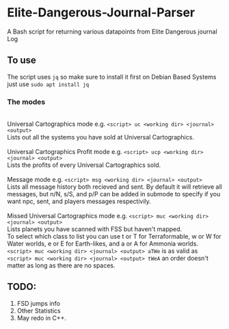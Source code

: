 # Elite-Dangerous-Journal-Parser
A Bash script for returning various datapoints from Elite Dangerous journal Log

## To use
The script uses `jq` so make sure to install it first on Debian Based Systems just use `sudo apt install jq`

### The modes
\
Universal Cartographics mode e.g. `<script> uc <working dir> <journal> <output>` 
\
Lists out all the systems you have sold at Universal Cartographics.
\
\
Universal Cartographics Profit mode e.g. `<script> ucp <working dir> <journal> <output>`
\
Lists the profits of every Universal Cartographics sold.
\
\
Message mode e.g. `<script> msg <working dir> <journal> <output>`
\
Lists all message history both recieved and sent. By default it will retrieve all messages, but n/N, s/S, and p/P can be added in submode to specify if you want npc, sent, and players messages respectivily.
\
\
Missed Universal Cartographics mode e.g. `<script> muc <working dir> <journal> <output>`
\
Lists planets you have scanned with FSS but haven't mapped.
\
To select which class to list you can use t or T for Terraformable, w or W for Water worlds, e or E for Earth-likes, and a or A for Ammonia worlds.
\
`<script> muc <working dir> <journal> <output> aTWe` is as valid as `<script> muc <working dir> <journal> <output> tWeA` an order doesn't matter as long as there are no spaces.

## TODO:

1. FSD jumps info
2. Other Statistics
3. May redo in C++.
